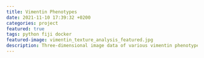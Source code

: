 ```yaml
---
title: Vimentin Phenotypes
date: 2021-11-10 17:39:32 +0200
categories: project
featured: true
tags: python fiji docker
featured-image: vimentin_texture_analysis_featured.jpg
description: Three-dimensional image data of various vimentin phenotypes were analyzed for shape, texture, and colocalization charateristics.
---
```

